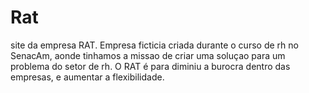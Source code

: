 # Rat
site da empresa RAT.
Empresa ficticia criada durante o curso de rh no SenacAm, aonde tinhamos a missao de criar uma soluçao para um problema do setor de rh.
O RAT é para diminiu a burocra dentro das empresas, e  aumentar a flexibilidade.

